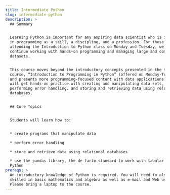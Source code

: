 ```yaml
---
title: Intermediate Python
slug: intermediate-python
description: >
  ## Summary


  Learning Python is important for any aspiring data scientist who is interested
  in programming as a skill, a discipline, and a profession. For those students
  attending the Introduction to Python class on Monday and Tuesday, we will
  continue working with hands-on programming and managing large and complex
  datasets.


  This course moves beyond the introductory concepts presented in the two-day
  course, “Introduction to Programming in Python” (offered on Monday-Tuesday)
  and presents more programming-focused content with data applications. Students
  will get hands-on practice with creating and manipulating data sets,
  performing error handling, and storing and retrieving data using relational
  databases.


  ## Core Topics


  Students will learn how to:


  * create programs that manipulate data

  * perform error handling

  * store and retrieve data using relational databases

  * use the pandas library, the de facto standard to work with tabular data in
  Python
prereqs: >
  An introductory knowledge of Python is required. You will need to also be
  skilled in basic mathematics and algebra as well as e-mail and Web usage.
  Please bring a laptop to the course.
---
```


